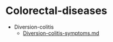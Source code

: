 
# Colorectal-diseases

- Diversion-colitis
  - [Diversion-colitis-symptoms.md](./Diversion-colitis-symptoms.md)
